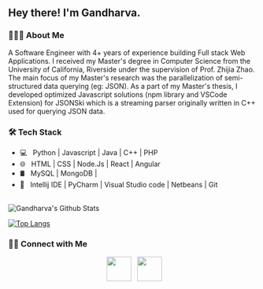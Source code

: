 <h2> Hey there! I'm Gandharva. </h2>

<h3> 👨🏻‍💻 About Me </h3>

A Software Engineer with 4+ years of experience building Full stack Web Applications. I received my Master's degree in Computer Science from the University of California, Riverside under the supervision of Prof. Zhijia Zhao. The main focus of my Master's research was the parallelization of semi-structured data querying (eg: JSON). As a part of my Master's thesis, I developed optimized Javascript solutions (npm library and VSCode Extension) for JSONSki which is a streaming parser originally written in C++ used for querying JSON data.


<h3>🛠 Tech Stack</h3>

- 💻 &nbsp; Python | Javascript | Java | C++ | PHP 
- 🌐 &nbsp; HTML | CSS | Node.Js | React | Angular
- 🛢 &nbsp; MySQL | MongoDB |
- 🔧 &nbsp; Intellij IDE | PyCharm | Visual Studio code | Netbeans | Git

<br>

<img align="center" src="https://github-readme-stats.vercel.app/api?username=gandharva26&include_all_commits=true&count_private=true&show_icons=true&line_height=20&title_color=7A7ADB&icon_color=2234AE&text_color=D3D3D3&bg_color=0,000000,130F40" alt="Gandharva's Github Stats">

</br>

[![Top Langs](https://github-readme-stats.vercel.app/api/top-langs/?username=gandharva26&layout=compact&text_color=daf7dc&bg_color=151515)](https://github.com/gandharva26/github-readme-stats)


<h3> 🤝🏻 Connect with Me </h3>

<p align="center"> 
&nbsp; <a href="https://www.linkedin.com/in/gandharva-deshpande/" target="_blank" rel="noopener noreferrer"><img src="https://img.icons8.com/plasticine/100/000000/linkedin.png" width="50" /></a>
&nbsp; <a href="mailto:gdesh002@ucr.edu" target="_blank" rel="noopener noreferrer"><img src="https://img.icons8.com/plasticine/100/000000/gmail.png"  width="50" /></a>
</p>


